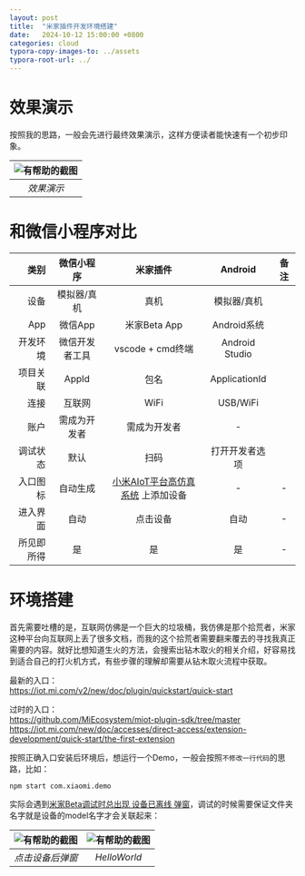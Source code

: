 ```yaml
---
layout: post
title:  "米家插件开发环境搭建"
date:   2024-10-12 15:00:00 +0800
categories: cloud
typora-copy-images-to: ../assets
typora-root-url: ../
---
```


# 效果演示

按照我的思路，一般会先进行最终效果演示，这样方便读者能快速有一个初步印象。

| ![有帮助的截图](/assets/63eb7bb4f859ab4dfa6e097fb054849.jpg) |
| :----------------------------------------: |
|          *效果演示*          |

# 和微信小程序对比

| 类别 | 微信小程序 | 米家插件 | Android | 备注 |
| ---: | :----: | :----: | :----: | :----: |
|  设备  | 模拟器/真机 | 真机 | 模拟器/真机 |
|  App  | 微信App | 米家Beta App  | Android系统  |  |
|  开发环境  | 微信开发者工具 | vscode + cmd终端  | Android Studio  |  |
|  项目关联  | AppId | 包名  | ApplicationId  |  |
|  连接  | 互联网 | WiFi  | USB/WiFi  |  |
|  账户  | 需成为开发者 | 需成为开发者  | -  |  |
|  调试状态   | 默认 | 扫码  | 打开开发者选项  |  |
|  入口图标  | 自动生成 | [小米AIoT平台高仿真系统][1] 上添加设备 | -   | - |
|  进入界面  | 自动 | 点击设备 | 自动 | - |
|  所见即所得  | 是 | 是 | 是  | - |

# 环境搭建

首先需要吐槽的是，互联网仿佛是一个巨大的垃圾桶，我仿佛是那个拾荒者，米家这种平台向互联网上丢了很多文档，而我的这个拾荒者需要翻来覆去的寻找我真正需要的内容。就好比想知道生火的方法，会搜索出钻木取火的相关介绍，好容易找到适合自己的打火机方式，有些步骤的理解却需要从钻木取火流程中获取。

最新的入口：   
https://iot.mi.com/v2/new/doc/plugin/quickstart/quick-start

过时的入口：   
https://github.com/MiEcosystem/miot-plugin-sdk/tree/master
https://iot.mi.com/new/doc/accesses/direct-access/extension-development/quick-start/the-first-extension

按照正确入口安装后环境后，想运行一个Demo，一般会按照`不修改一行代码`的思路，比如：
```
npm start com.xiaomi.demo
```
实际会遇到[米家Beta调试时总出现 设备已离线 弹窗][2]，调试的时候需要保证文件夹名字就是设备的model名字才会关联起来：

| ![有帮助的截图](/assets/c50a008e5e158cc64461e171743f966.jpg) | ![有帮助的截图](/assets/7ffbd8b498a137e163b743d5a728cdc.jpg) |
| :----------------------------------------: | :----------------------------------------: |
|          *点击设备后弹窗*          |         *HelloWorld*          |

[1]: https://vd.iot.mi.com/home
[2]: https://kangear.github.io/cloud/2024/10/01/Mijia-Beta-Device-offline-Dialog.html
